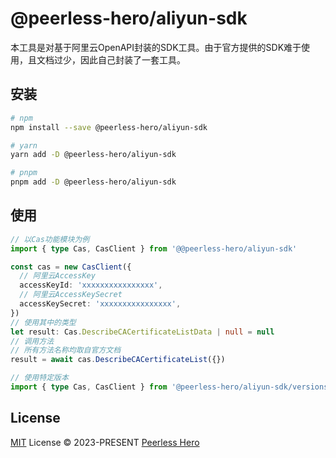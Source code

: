 # @peerless-hero/aliyun-sdk

本工具是对基于阿里云OpenAPI封装的SDK工具。由于官方提供的SDK难于使用，且文档过少，因此自己封装了一套工具。

## 安装

```bash
# npm
npm install --save @peerless-hero/aliyun-sdk

# yarn
yarn add -D @peerless-hero/aliyun-sdk

# pnpm
pnpm add -D @peerless-hero/aliyun-sdk
```

## 使用

```ts
// 以Cas功能模块为例
import { type Cas, CasClient } from '@@peerless-hero/aliyun-sdk'

const cas = new CasClient({
  // 阿里云AccessKey
  accessKeyId: 'xxxxxxxxxxxxxxxx',
  // 阿里云AccessKeySecret
  accessKeySecret: 'xxxxxxxxxxxxxxxx',
})
// 使用其中的类型
let result: Cas.DescribeCACertificateListData | null = null
// 调用方法
// 所有方法名称均取自官方文档
result = await cas.DescribeCACertificateList({})
```

```ts
// 使用特定版本
import { type Cas, CasClient } from '@peerless-hero/aliyun-sdk/versions/2020-06-30'
```

## License

[MIT](./LICENSE) License © 2023-PRESENT [Peerless Hero](https://github.com/peerless-hero)
